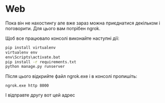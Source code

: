 # Web

Пока він не нахостингу але вже зараз можна приєднатися декільком і поговорити.
Для цього вам потрібен ngrok.

Щоб все працювало консолі виконайте наступні дії:

```cmd
pip install virtualenv
virtualenv env
env\Scripts\activate.bat
pip install -r requirements.txt
python manage.py runserver
```

Після цього відкрийте файл ngrok.exe і в консолі пропишіть:

```
ngrok.exe http 8000
```

І відправте другу вот цей адрес